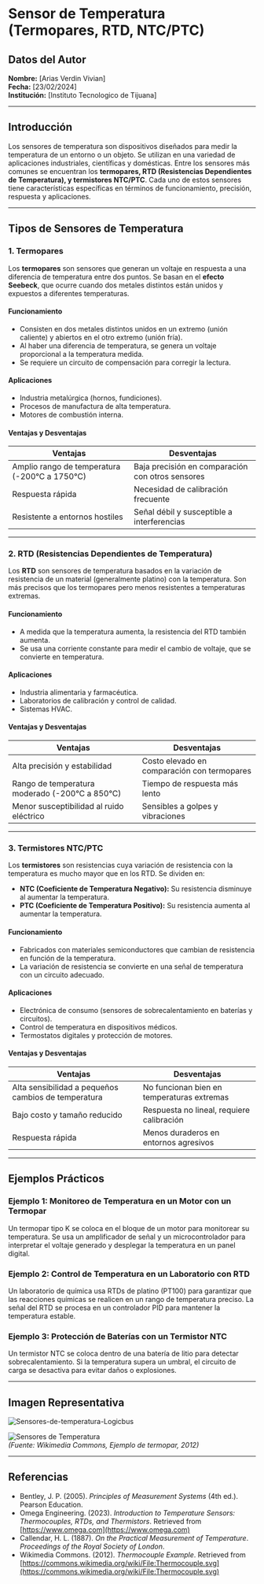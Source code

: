 # Sensor de Temperatura (Termopares, RTD, NTC/PTC)

## Datos del Autor  
**Nombre:** [Arias Verdin Vivian]  
**Fecha:** [23/02/2024]  
**Institución:** [Instituto Tecnologico de Tijuana]  

---

## Introducción  
Los sensores de temperatura son dispositivos diseñados para medir la temperatura de un entorno o un objeto. Se utilizan en una variedad de aplicaciones industriales, científicas y domésticas. Entre los sensores más comunes se encuentran los **termopares, RTD (Resistencias Dependientes de Temperatura), y termistores NTC/PTC**. Cada uno de estos sensores tiene características específicas en términos de funcionamiento, precisión, respuesta y aplicaciones.  

---

## Tipos de Sensores de Temperatura  

### 1. **Termopares**  
Los **termopares** son sensores que generan un voltaje en respuesta a una diferencia de temperatura entre dos puntos. Se basan en el **efecto Seebeck**, que ocurre cuando dos metales distintos están unidos y expuestos a diferentes temperaturas.  

#### **Funcionamiento**  
- Consisten en dos metales distintos unidos en un extremo (unión caliente) y abiertos en el otro extremo (unión fría).  
- Al haber una diferencia de temperatura, se genera un voltaje proporcional a la temperatura medida.  
- Se requiere un circuito de compensación para corregir la lectura.  

#### **Aplicaciones**  
- Industria metalúrgica (hornos, fundiciones).  
- Procesos de manufactura de alta temperatura.  
- Motores de combustión interna.  

#### **Ventajas y Desventajas**  
| Ventajas  | Desventajas  |
|-----------|-------------|
| Amplio rango de temperatura (-200°C a 1750°C)  | Baja precisión en comparación con otros sensores |
| Respuesta rápida | Necesidad de calibración frecuente |
| Resistente a entornos hostiles | Señal débil y susceptible a interferencias |

---

### 2. **RTD (Resistencias Dependientes de Temperatura)**  
Los **RTD** son sensores de temperatura basados en la variación de resistencia de un material (generalmente platino) con la temperatura. Son más precisos que los termopares pero menos resistentes a temperaturas extremas.  

#### **Funcionamiento**  
- A medida que la temperatura aumenta, la resistencia del RTD también aumenta.  
- Se usa una corriente constante para medir el cambio de voltaje, que se convierte en temperatura.  

#### **Aplicaciones**  
- Industria alimentaria y farmacéutica.  
- Laboratorios de calibración y control de calidad.  
- Sistemas HVAC.  

#### **Ventajas y Desventajas**  
| Ventajas  | Desventajas  |
|-----------|-------------|
| Alta precisión y estabilidad | Costo elevado en comparación con termopares |
| Rango de temperatura moderado (-200°C a 850°C) | Tiempo de respuesta más lento |
| Menor susceptibilidad al ruido eléctrico | Sensibles a golpes y vibraciones |

---

### 3. **Termistores NTC/PTC**  
Los **termistores** son resistencias cuya variación de resistencia con la temperatura es mucho mayor que en los RTD. Se dividen en:  
- **NTC (Coeficiente de Temperatura Negativo):** Su resistencia disminuye al aumentar la temperatura.  
- **PTC (Coeficiente de Temperatura Positivo):** Su resistencia aumenta al aumentar la temperatura.  

#### **Funcionamiento**  
- Fabricados con materiales semiconductores que cambian de resistencia en función de la temperatura.  
- La variación de resistencia se convierte en una señal de temperatura con un circuito adecuado.  

#### **Aplicaciones**  
- Electrónica de consumo (sensores de sobrecalentamiento en baterías y circuitos).  
- Control de temperatura en dispositivos médicos.  
- Termostatos digitales y protección de motores.  

#### **Ventajas y Desventajas**  
| Ventajas  | Desventajas  |
|-----------|-------------|
| Alta sensibilidad a pequeños cambios de temperatura | No funcionan bien en temperaturas extremas |
| Bajo costo y tamaño reducido | Respuesta no lineal, requiere calibración |
| Respuesta rápida | Menos duraderos en entornos agresivos |

---

## Ejemplos Prácticos  

### **Ejemplo 1: Monitoreo de Temperatura en un Motor con un Termopar**  
Un termopar tipo K se coloca en el bloque de un motor para monitorear su temperatura. Se usa un amplificador de señal y un microcontrolador para interpretar el voltaje generado y desplegar la temperatura en un panel digital.  

### **Ejemplo 2: Control de Temperatura en un Laboratorio con RTD**  
Un laboratorio de química usa RTDs de platino (PT100) para garantizar que las reacciones químicas se realicen en un rango de temperatura preciso. La señal del RTD se procesa en un controlador PID para mantener la temperatura estable.  

### **Ejemplo 3: Protección de Baterías con un Termistor NTC**  
Un termistor NTC se coloca dentro de una batería de litio para detectar sobrecalentamiento. Si la temperatura supera un umbral, el circuito de carga se desactiva para evitar daños o explosiones.  

---

## Imagen Representativa  
![Sensores-de-temperatura-Logicbus](https://github.com/user-attachments/assets/806eda44-a63e-4666-98cc-350a49beda10)


![Sensores de Temperatura](https://upload.wikimedia.org/wikipedia/commons/thumb/d/d0/Thermocouple.svg/800px-Thermocouple.svg.png)  
*(Fuente: Wikimedia Commons, Ejemplo de termopar, 2012)*  

---

## Referencias  
- Bentley, J. P. (2005). *Principles of Measurement Systems* (4th ed.). Pearson Education.  
- Omega Engineering. (2023). *Introduction to Temperature Sensors: Thermocouples, RTDs, and Thermistors*. Retrieved from [https://www.omega.com](https://www.omega.com)  
- Callendar, H. L. (1887). *On the Practical Measurement of Temperature*. *Proceedings of the Royal Society of London*.  
- Wikimedia Commons. (2012). *Thermocouple Example*. Retrieved from [https://commons.wikimedia.org/wiki/File:Thermocouple.svg](https://commons.wikimedia.org/wiki/File:Thermocouple.svg)  
```  
